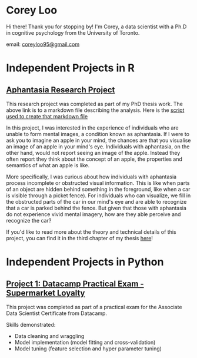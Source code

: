 # Corey Loo

Hi there! Thank you for stopping by!
I'm Corey, a data scientist with a Ph.D in cognitive psychology from the University of Toronto.

email: coreyloo95@gmail.com

# Independent Projects in R

## [Aphantasia Research Project](https://htmlpreview.github.io/?https://github.com/CoreyLoo/CLoo_Online_Portfolio/blob/dcce950bbeff5d67b190d9fa1fb1669ecdf32f2d/Aphantasia_research_project/analysis_aphantasia.html)

This research project was completed as part of my PhD thesis work.
The above link is to a markdown file describing the analysis.
Here is the [script used to create that markdown file](Aphantasia_research_project/aphantasia_research_project.Rmd) 

In this project, I was interested in the experience of individuals who are unable to form mental images, a condition known as aphantasia.
If I were to ask you to imagine an apple in your mind, the chances are that you visualise an image of an apple in your mind's eye.
Individuals with aphantasia, on the other hand, would not report seeing an image of the apple. Instead they often report they think about the concept of an apple, the properties and semantics of what an apple is like.

More specifically, I was curious about how individuals with aphantasia process incomplete or obstructed visual information. This is like when parts of an object are hidden behind something in the foreground, like when a car is visible through a picket fence). 
For individuals who can visualize, we fill in the obstructed parts of the car in our mind's eye and are able to recognize that a car is parked behind the fence.
But given that those with aphantasia do not experience vivid mental imagery, how are they able perceive and recognize the car?

If you'd like to read more about the theory and technical details of this project, you can find it in the third chapter of my thesis [here](http://hdl.handle.net/1807/140752)!

# Independent Projects in Python

## [Project 1: Datacamp Practical Exam - Supermarket Loyalty](Project_1/CLoo_Practical_Exam_Supermarket_Loyalty.ipynb)

This project was completed as part of a practical exam for the Associate Data Scientist Certificate from Datacamp.

Skills demonstrated:
- Data cleaning and wraggling
- Model implementation (model fitting and cross-validation)
- Model tuning (feature selection and hyper parameter tuning)
